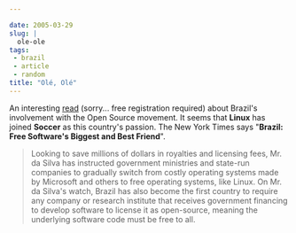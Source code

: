```yaml
---

date: 2005-03-29
slug: |
  ole-ole
tags:
 - brazil
 - article
 - random
title: "Olé, Olé"
---
```


An interesting
[read](http://www.nytimes.com/2005/03/29/technology/29computer.html)
(sorry... free registration required) about Brazil's involvement with
the Open Source movement. It seems that **Linux** has joined **Soccer**
as this country's passion. The New York Times says "**Brazil: Free
Software's Biggest and Best Friend**".

> Looking to save millions of dollars in royalties and licensing fees,
> Mr. da Silva has instructed government ministries and state-run
> companies to gradually switch from costly operating systems made by
> Microsoft and others to free operating systems, like Linux. On Mr. da
> Silva's watch, Brazil has also become the first country to require any
> company or research institute that receives government financing to
> develop software to license it as open-source, meaning the underlying
> software code must be free to all.
